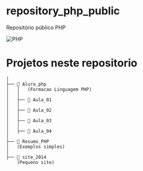 # repository_php_public
Repositório público PHP

![PHP](https://img.shields.io/badge/PHP-777BB4?logo=php&logoColor=white)

# Projetos neste repositorio
```
│
├── 📂 Alura_php
│   │   (Formacao Linguagem PHP)
│   │  
│   ├── 📂 Aula_01
│   │
│   ├── 📂 Aula_02
│   │   
│   ├── 📂 Aula_03
│   │   
│   ├── 📂 Aula_04
│
├── 📂 Resumo_PHP
│   (Exemplos simples)
│
├── 📂 site_2014
    (Pequeno site)

```
